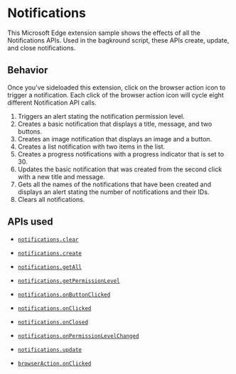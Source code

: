 # Notifications

This Microsoft Edge extension sample shows the effects of all the Notifications APIs.
Used in the bagkround script, these APIs create, update, and close notifications. 

## Behavior

Once you've sideloaded this extension, click on the browser action icon to trigger a notification.
Each click of the browser action icon will cycle eight different Notification API calls.

1. Triggers an alert stating the notification permission level.
2. Creates a basic notification that displays a title, message, and two buttons.
3. Creates an image notification that displays an image and a button.
4. Creates a list notification with two items in the list.
5. Creates a progress notifications with a progress indicator that is set to 30.
6. Updates the basic notification that was created from the second click with a new title and message.
7. Gets all the names of the notifications that have been created and displays an alert stating the number of notifications and their IDs.
8. Clears all notifications.


## APIs used
- [`notifications.clear`](https://developer.mozilla.org/en-US/docs/Mozilla/Add-ons/WebExtensions/API/notifications/clear)
- [`notifications.create`](https://developer.mozilla.org/en-US/docs/Mozilla/Add-ons/WebExtensions/API/notifications/create)
- [`notifications.getAll`](https://developer.mozilla.org/en-US/docs/Mozilla/Add-ons/WebExtensions/API/notifications/getAll)
- [`notifications.getPermissionLevel`]()
- [`notifications.onButtonClicked`](https://developer.mozilla.org/en-US/docs/Mozilla/Add-ons/WebExtensions/API/notifications/onButtonClicked)
- [`notifications.onClicked`](https://developer.mozilla.org/en-US/docs/Mozilla/Add-ons/WebExtensions/API/notifications/onClicked)
- [`notifications.onClosed`](https://developer.mozilla.org/en-US/docs/Mozilla/Add-ons/WebExtensions/API/notifications/onClosed)
- [`notifications.onPermissionLevelChanged`]()
- [`notifications.update`](https://developer.mozilla.org/en-US/docs/Mozilla/Add-ons/WebExtensions/API/notifications/update)

- [`browserAction.onClicked`](https://developer.mozilla.org/en-US/Add-ons/WebExtensions/API/browserAction/onClicked)
